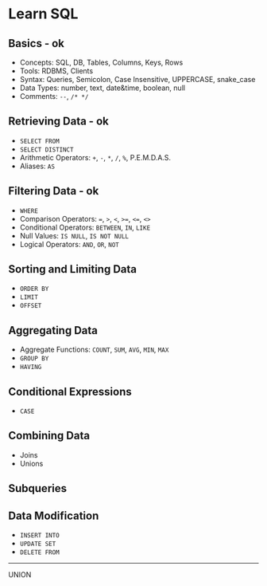 # Learn SQL

## Basics - ok

- Concepts: SQL, DB, Tables, Columns, Keys, Rows
- Tools: RDBMS, Clients
- Syntax: Queries, Semicolon, Case Insensitive, UPPERCASE, snake_case
- Data Types: number, text, date&time, boolean, null
- Comments: `--`, `/* */`

## Retrieving Data - ok

- `SELECT FROM`
- `SELECT DISTINCT`
- Arithmetic Operators: `+`, `-`, `*`, `/`, `%`, P.E.M.D.A.S.
- Aliases: `AS`

## Filtering Data - ok

- `WHERE`
- Comparison Operators: `=`, `>`, `<`, `>=`, `<=`, `<>`
- Conditional Operators: `BETWEEN`, `IN`, `LIKE`
- Null Values: `IS NULL`, `IS NOT NULL`
- Logical Operators: `AND`, `OR`, `NOT`

## Sorting and Limiting Data

- `ORDER BY`
- `LIMIT`
- `OFFSET`

## Aggregating Data

- Aggregate Functions: `COUNT`, `SUM`, `AVG`, `MIN`, `MAX`
- `GROUP BY`
- `HAVING`

## Conditional Expressions

- `CASE`

## Combining Data

- Joins
- Unions

## Subqueries

## Data Modification

- `INSERT INTO`
- `UPDATE SET`
- `DELETE FROM`

---

<!-- ## Manipulación de Datos

- all dates format
- Subconsultas: `UNION`, `INTERSECT`, `EXCEPT` -->

UNION
